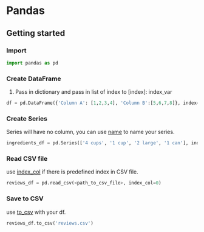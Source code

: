 # Pandas
## Getting started
### Import
```python
import pandas as pd
```
### Create DataFrame
1) Pass in dictionary and pass in list of index to [index]: index_var
```python
df = pd.DataFrame({'Column A': [1,2,3,4], 'Column B':[5,6,7,8]}, index= ['2019 sales', '2020 sales', '2021 sales'])
```
### Create Series
Series will have no column, you can use [name]() to name your series.
```python
ingredients_df = pd.Series(['4 cups', '1 cup', '2 large', '1 can'], index = ['Flour', 'Milk', 'Eggs', 'Spam'], name = 'Dinner')
```
### Read CSV file
use [index_col]() if there is predefined index in CSV file. 
```python
reviews_df = pd.read_csv(<path_to_csv_file>, index_col=0)
```
### Save to CSV
use [to_csv]() with your df.
```python
reviews_df.to_csv('reviews.csv')
```
